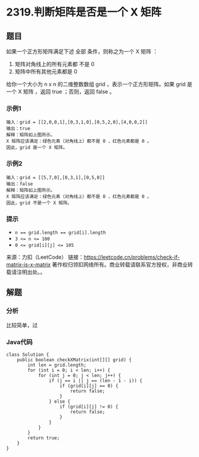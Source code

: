 # 2319.判断矩阵是否是一个 X 矩阵

## 题目

如果一个正方形矩阵满足下述 全部 条件，则称之为一个 X 矩阵 ：

1. 矩阵对角线上的所有元素都 不是 0
2. 矩阵中所有其他元素都是 0

给你一个大小为 n x n 的二维整数数组 grid ，表示一个正方形矩阵。如果 grid 是一个 X 矩阵 ，返回 true ；否则，返回 false 。

### 示例1

```
输入：grid = [[2,0,0,1],[0,3,1,0],[0,5,2,0],[4,0,0,2]]
输出：true
解释：矩阵如上图所示。
X 矩阵应该满足：绿色元素（对角线上）都不是 0 ，红色元素都是 0 。
因此，grid 是一个 X 矩阵。
```

### 示例2

```
输入：grid = [[5,7,0],[0,3,1],[0,5,0]]
输出：false
解释：矩阵如上图所示。
X 矩阵应该满足：绿色元素（对角线上）都不是 0 ，红色元素都是 0 。
因此，grid 不是一个 X 矩阵。
```

### 提示

- `n == grid.length == grid[i].length`
- `3 <= n <= 100`
- `0 <= grid[i][j] <= 105`

来源：力扣（LeetCode）
链接：https://leetcode.cn/problems/check-if-matrix-is-x-matrix
著作权归领扣网络所有。商业转载请联系官方授权，非商业转载请注明出处。。

## 解题

### 分析

比较简单，过

### Java代码

```
class Solution {
    public boolean checkXMatrix(int[][] grid) {
        int len = grid.length;
        for (int i = 0; i < len; i++) {
            for (int j = 0; j < len; j++) {
                if (j == i || j == (len - 1 - i)) {
                    if (grid[i][j] == 0) {
                        return false;
                    }
                } else {
                    if (grid[i][j] != 0) {
                        return false;
                    }
                }
            }
        }
        return true;
    }
}
```

